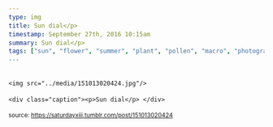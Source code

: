 ```yaml
---
type: img
title: Sun dial</p> 
timestamp: September 27th, 2016 10:15am
summary: Sun dial</p> 
tags: ["sun", "flower", "summer", "plant", "pollen", "macro", "photography]
---
```


                
                
                
                                                                                        <img src="../media/151013020424.jpg"/>
                                                                                          <div class="caption"><p>Sun dial</p> </div>
                                    
                
                
                
                
                                
<small>source: https://saturdayxiii.tumblr.com/post/151013020424</small>